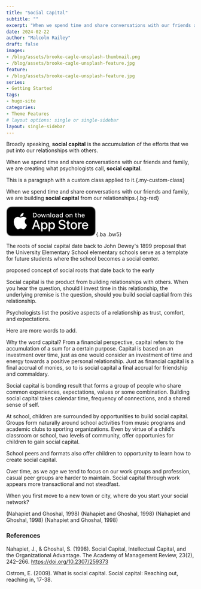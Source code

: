 ```yaml
---
title: "Social Capital"
subtitle: ""
excerpt: "When we spend time and share conversations with our friends and family, we are creating what psychologists call, social capital."
date: 2024-02-22
author: "Malcolm Railey"
draft: false
images:
- /blog/assets/brooke-cagle-unsplash-thumbnail.png
- /blog/assets/brooke-cagle-unsplash-feature.jpg
feature:
- /blog/assets/brooke-cagle-unsplash-feature.jpg
series:
- Getting Started
tags:
- hugo-site
categories:
- Theme Features
# layout options: single or single-sidebar
layout: single-sidebar
---
```


Broadly speaking, **social capital** is the accumulation of the efforts that we put into our relationships with others.






When we spend time and share conversations with our friends and family, we are creating what psychologists call, **social capital**.

This is a paragraph with a custom class applied to it.{.my-custom-class}

When we spend time and share conversations with our friends and family, we are building **social capital** from our relationships.{.bg-red}

![xxx](/img/Download_on_the_App_Store_Badge_US-UK_RGB_blk_092917.svg){.ba .bw5}

The roots of social capital date back to John Dewey's 1899 proposal that the University Elementary School elementary schools serve as a template for future students where the school becomes a social center. 

proposed concept of social roots that date back to the early

Social capital is the product from building relationships with others. When you hear the question, should I invest time in this relationship, the underlying premise is the question, should you build social captial from this relationship.

Psychologists list the positive aspects of a relationship as trust, comfort, and expectations.

Here are more words to add.

Why the word capital? From a financial perspective, capital refers to the accumulation of a sum for a certain purpose. Capital is based on an investment over time, just as one would consider an investment of time and energy towards a positive personal relationship. Just as financial capital is a final accrual of monies, so to is social capital a final accrual for friendship and commaldary.

Social capital is bonding result that forms a group of people who share common experiences, expectations, values or some combination. Building social capital takes calendar time, frequency of connections, and a shared sense of self. 

At school, children are surrounded by opportunities to build social capital. Groups form naturally around school activities from music programs and academic clubs to sporting organizations. Even by virtue of a child's classroom or school, two levels of community, offer opportunies for children to gain social capital.

School peers and formats also offer children to opportunity to learn how to create social capital.

Over time, as we age we tend to focus on our work groups and profession, casual peer groups are harder to maintain. Social capital through work appears more transactional and not steadfast.

When you first move to a new town or city, where do you start your social network?

(Nahapiet and Ghoshal, 1998)
(Nahapiet and Ghoshal, 1998)
(Nahapiet and Ghoshal, 1998)
(Nahapiet and Ghoshal, 1998)

### References

Nahapiet, J., & Ghoshal, S. (1998). Social Capital, Intellectual Capital, and the Organizational Advantage. The Academy of Management Review, 23(2), 242–266. https://doi.org/10.2307/259373

Ostrom, E. (2009). What is social capital. Social capital: Reaching out, reaching in, 17-38.